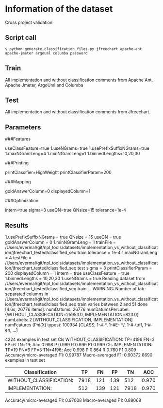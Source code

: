 # Information of the dataset
Cross project validation

## Script call

`$ python generate_classification_files.py jfreechart apache-ant apache-jmeter argouml columba password `

## Train 
All implementation and without classification comments from Apache Ant, Apache Jmeter, ArgoUml and Columba

## Test

All implementation and without classification comments from Jfreechart. 

## Parameters
###Features

useClassFeature=true
1.useNGrams=true
1.usePrefixSuffixNGrams=true
1.maxNGramLeng=4
1.minNGramLeng=1
1.binnedLengths=10,20,30

###Printing

printClassifier=HighWeight
printClassifierParam=200

###Mapping

goldAnswerColumn=0
displayedColumn=1

###Optimization

intern=true
sigma=3
useQN=true
QNsize=15
tolerance=1e-4

## Results
1.usePrefixSuffixNGrams = true
QNsize = 15
useQN = true
goldAnswerColumn = 0
1.minNGramLeng = 1
trainFile = /Users/evermal/git/npl_tools/datasets/implementation_vs_without_classification/jfreechart_tested/classified_seq.train
tolerance = 1e-4
1.maxNGramLeng = 4
testFile = /Users/evermal/git/npl_tools/datasets/implementation_vs_without_classification/jfreechart_tested/classified_seq.test
sigma = 3
printClassifierParam = 200
displayedColumn = 1
intern = true
useClassFeature = true
1.binnedLengths = 10,20,30
1.useNGrams = true
Reading dataset from /Users/evermal/git/npl_tools/datasets/implementation_vs_without_classification/jfreechart_tested/classified_seq.train ...
WARNING: Number of tab-separated columns in /Users/evermal/git/npl_tools/datasets/implementation_vs_without_classification/jfreechart_tested/classified_seq.train varies between 2 and 51
done [4.6s, 26776 items].
numDatums: 26776
numDatumsPerLabel: {WITHOUT_CLASSIFICATION=25953.0, IMPLEMENTATION=823.0}
numLabels: 2 [WITHOUT_CLASSIFICATION, IMPLEMENTATION]
numFeatures (Phi(X) types): 100934 [CLASS, 1-#-*, 1-#E- */, 1-#-tuff, 1-#-en, ...]

4224 examples in test set
Cls WITHOUT_CLASSIFICATION: TP=4196 FN=3 FP=6 TN=19; Acc 0.998 P 0.999 R 0.999 F1 0.999
Cls IMPLEMENTATION: TP=19 FN=6 FP=3 TN=4196; Acc 0.998 P 0.864 R 0.760 F1 0.809
Accuracy/micro-averaged F1: 0.99787
Macro-averaged F1: 0.90372
8690 examples in test set

|Classification          | TP |FN |FP |TN  |ACC  | P   |  R  | F1  |
|------------------------|----|---|---|----|-----|-----|-----|-----|
|WITHOUT_CLASSIFICATION: |7918|121|139|512 |0.970|0.983|0.985|0.984|
|IMPLEMENTATION:         |512 |139|121|7918|0.970|0.809|0.786|0.798|

Accuracy/micro-averaged F1: 0.97008
Macro-averaged F1: 0.89068

